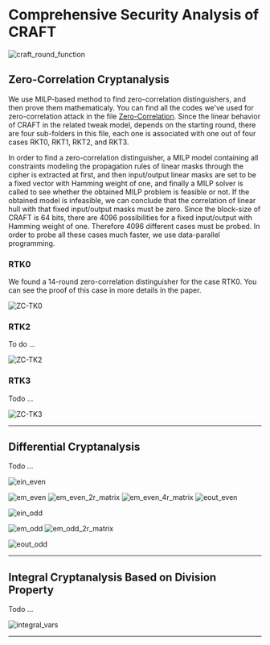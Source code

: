 # Comprehensive Security Analysis of CRAFT

![craft_round_function](/Images/CRAFT/craft_round_function.svg "A Round of CRAFT")


## Zero-Correlation Cryptanalysis

We use MILP-based method to find zero-correlation distinguishers, and then prove them mathematicaly. You can find all the codes we've used for zero-correlation attack in the file [Zero-Correlation](https://github.com/hadipourh/craftanalysis/tree/master/Zero-Correlation). Since the linear behavior of CRAFT in the related tweak model, depends on the starting round, there are four sub-folders in this file, each one is associated with one out of four cases RKT0, RKT1, RKT2, and RKT3.

In order to find a zero-correlation distinguisher, a MILP model containing all constraints modeling the propagation rules of linear masks through the cipher is extracted at first, and then input/output linear masks are set to be a fixed vector with Hamming weight of one, and finally a MILP solver is called to see whether the obtained MILP problem is feasible or not. If the obtained model is infeasible, we can conclude that the correlation of linear hull with that fixed input/output masks must be zero. Since the block-size of CRAFT is 64 bits, there are 4096 possibilities for a fixed input/output with Hamming weight of one. Therefore 4096 different cases must be probed. In order to probe all these cases much faster, we use data-parallel programming.

### RTK0

We found a 14-round zero-correlation distinguisher for the case RTK0. You can see the proof of this case in more details in the paper.

![ZC-TK0](/Images/ZeroCorrelation/zc_14rounds_rt0.svg)

### RTK2

To do ...

![ZC-TK2](/Images/ZeroCorrelation/ZC-TK2-14Rounds.svg "Linear Equivalent of CRAFT")

### RTK3

Todo ...

![ZC-TK3](/Images/ZeroCorrelation/ZC-TK3-14Rounds.svg "Linear Equivalent of CRAFT")

---

## Differential Cryptanalysis

Todo ...

![ein_even](/Images/Even/ein_even_new.svg)

![em_even](/Images/Even/em_even_new.svg)
![em_even_2r_matrix](/Results-Diff-ST/Even/em_even_2r.svg)
![em_even_4r_matrix](/Results-Diff-ST/Even/em_even_4r.svg)
![eout_even](/Images/Even/eout_even_new.svg)

![ein_odd](/Images/Odd/ein_odd_new.svg)

![em_odd](/Images/Odd/em_odd_new.svg)
![em_odd_2r_matrix](/Results-Diff-ST/Odd/em_odd_2r.svg)

![eout_odd](/Images/Odd/eout_odd_new.svg)

---

## Integral Cryptanalysis Based on Division Property

Todo ...

![integral_vars](/Images/Integral/craft_integral_vars.svg)

---
